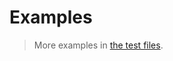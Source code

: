 # Examples

> More examples in [the test files](https://github.com/aureooms/js-cll/tree/master/test/src).
